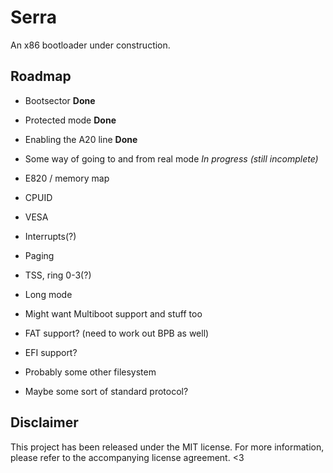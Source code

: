 # Serra
An x86 bootloader under construction.

## Roadmap
- Bootsector **Done**
- Protected mode **Done**

- Enabling the A20 line **Done**
- Some way of going to and from real mode *In progress (still incomplete)*
- E820 / memory map
- CPUID
- VESA
- Interrupts(?)

- Paging
- TSS, ring 0-3(?)
- Long mode
- Might want Multiboot support and stuff too

- FAT support? (need to work out BPB as well)
- EFI support?
- Probably some other filesystem
- Maybe some sort of standard protocol?


## Disclaimer
This project has been released under the MIT license. For more information, please
refer to the accompanying license agreement. <3
